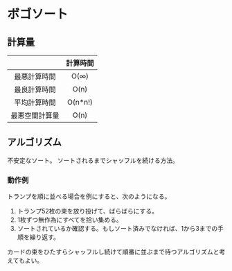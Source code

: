 # ボゴソート
## 計算量
|  | 計算時間 |
|:---:|:---:|
| 最悪計算時間 | O(∞) |
| 最良計算時間 | O(n) |
| 平均計算時間 | O(n*n!) |
| 最悪空間計算量 | O(n) |

## アルゴリズム
不安定なソート。
ソートされるまでシャッフルを続ける方法。

### 動作例
トランプを順に並べる場合を例にすると、次のようになる。

1. トランプ52枚の束を放り投げて、ばらばらにする。
2. 1枚ずつ無作為にすべてを拾い集める。
3. ソートされているか確認する。もしソート済みでなければ、1から3までの手順を繰り返す。
   
カードの束をひたすらシャッフルし続けて順番に並ぶまで待つアルゴリズムと考えてもよい。